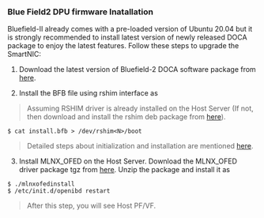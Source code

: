 ### Blue Field2 DPU firmware Inatallation
Bluefield-II already comes with a pre-loaded version of Ubuntu 20.04 but it is strongly recommended to install latest version of newly released DOCA package to enjoy the latest features. Follow these steps to upgrade the SmartNIC:

1. Download the latest version of Bluefield-2 DOCA software package from [here](https://duckduckgo.com).

2. Install the BFB file using rshim interface as
> Assuming RSHIM driver is already installed on the Host Server (If not, then download and install the rshim deb package from [here](https://developer.nvidia.com/networking/doca)). 

```
$ cat install.bfb > /dev/rshim<N>/boot
```
> Detailed steps about initialization and installation are mentioned [here](https://docs.mellanox.com/display/BlueFieldSWv36011699/Installation+and+Initialization#heading-DeviceFiles).

3. Install MLNX_OFED on the Host Server. Download the MLNX_OFED driver package tgz from [here](https://developer.nvidia.com/networking/doca#drivers). Unzip the package and install it as
```
$ ./mlnxofedinstall
$ /etc/init.d/openibd restart
```
> After this step, you will see Host PF/VF.

